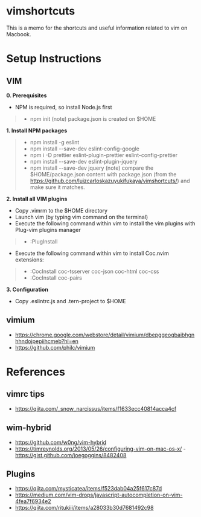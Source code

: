 # vimshortcuts
This is a memo for the shortcuts and useful information related to vim on Macbook.

# Setup Instructions
## VIM
**0. Prerequisites**
- NPM is required, so install Node.js first
> - npm init
(note) package.json is created on $HOME

**1. Install NPM packages**
> - npm install -g eslint
> - npm install --save-dev eslint-config-google
> - npm i -D prettier eslint-plugin-prettier eslint-config-prettier
> - npm install --save-dev eslint-plugin-jquery
> - npm install --save-dev jquery
(note) compare the $HOME/package.json content with package.json (from the https://github.com/luizcarloskazuyukifukaya/vimshortcuts/) and make sure it matches.

**2. Install all VIM plugins**
- Copy .vimrm to the $HOME directory
- Launch vim (by typing vim command on the terminal)
- Execute the following command within vim to install the vim plugins with Plug-vim plugins manager
> - :PlugInstall
- Execute the following command within vim to install Coc.nvim extensions:
> - :CocInstall coc-tsserver coc-json coc-html coc-css
> - :CocInstall coc-pairs

**3. Configuration**
- Copy .eslintrc.js and .tern-project to $HOME

## vimium
- https://chrome.google.com/webstore/detail/vimium/dbepggeogbaibhgnhhndojpepiihcmeb?hl=en
- https://github.com/philc/vimium

# References
## vimrc tips
- https://qiita.com/_snow_narcissus/items/f1633ecc40814acca4cf
## wim-hybrid
- https://github.com/w0ng/vim-hybrid
- https://timreynolds.org/2013/05/26/configuring-vim-on-mac-os-x/
-https://gist.github.com/joegoggins/8482408

## Plugins
- https://qiita.com/mysticatea/items/f523dab04a25f617c87d
- https://medium.com/vim-drops/javascript-autocompletion-on-vim-4fea7f6934e2
- https://qiita.com/ritukiii/items/a28033b30d7681492c98
